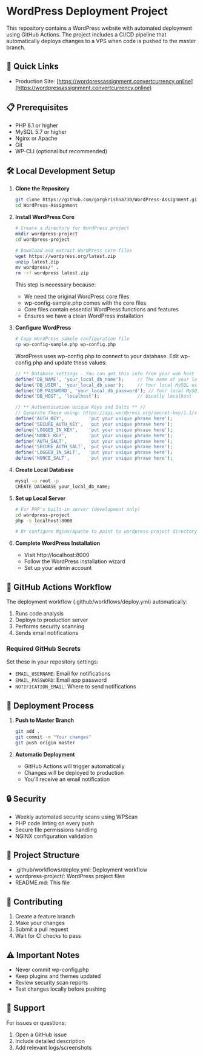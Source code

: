 # WordPress Deployment Project

This repository contains a WordPress website with automated deployment using GitHub Actions. The project includes a CI/CD pipeline that automatically deploys changes to a VPS when code is pushed to the master branch.

## 🚀 Quick Links
- Production Site: [https://wordpressassignment.convertcurrency.online](https://wordpressassignment.convertcurrency.online)

## 📋 Prerequisites

- PHP 8.1 or higher
- MySQL 5.7 or higher
- Nginx or Apache
- Git
- WP-CLI (optional but recommended)

## 🛠️ Local Development Setup

1. **Clone the Repository**
   ```bash
   git clone https://github.com/gargkrishna730/WordPress-Assignment.git
   cd WordPress-Assignment
   ```

2. **Install WordPress Core**
   ```bash
   # Create a directory for WordPress project
   mkdir wordpress-project
   cd wordpress-project

   # Download and extract WordPress core files
   wget https://wordpress.org/latest.zip
   unzip latest.zip
   mv wordpress/* .
   rm -rf wordpress latest.zip
   ```

   This step is necessary because:
   - We need the original WordPress core files
   - wp-config-sample.php comes with the core files
   - Core files contain essential WordPress functions and features
   - Ensures we have a clean WordPress installation

3. **Configure WordPress**
   ```bash
   # Copy WordPress sample configuration file
   cp wp-config-sample.php wp-config.php
   ```
   
   WordPress uses wp-config.php to connect to your database. Edit wp-config.php and update these values:
   ```php
   // ** Database settings - You can get this info from your web host ** //
   define('DB_NAME', 'your_local_db_name');     // The name of your local database
   define('DB_USER', 'your_local_db_user');     // Your local MySQL username
   define('DB_PASSWORD', 'your_local_db_password'); // Your local MySQL password
   define('DB_HOST', 'localhost');              // Usually localhost
   
   // ** Authentication Unique Keys and Salts ** //
   // Generate these using: https://api.wordpress.org/secret-key/1.1/salt/
   define('AUTH_KEY',         'put your unique phrase here');
   define('SECURE_AUTH_KEY',  'put your unique phrase here');
   define('LOGGED_IN_KEY',    'put your unique phrase here');
   define('NONCE_KEY',        'put your unique phrase here');
   define('AUTH_SALT',        'put your unique phrase here');
   define('SECURE_AUTH_SALT', 'put your unique phrase here');
   define('LOGGED_IN_SALT',   'put your unique phrase here');
   define('NONCE_SALT',       'put your unique phrase here');
   ```

4. **Create Local Database**
   ```bash
   mysql -u root -p
   CREATE DATABASE your_local_db_name;
   ```

5. **Set up Local Server**
   ```bash
   # For PHP's built-in server (development only)
   cd wordpress-project
   php -S localhost:8000
   
   # Or configure Nginx/Apache to point to wordpress-project directory
   ```

6. **Complete WordPress Installation**
   - Visit http://localhost:8000
   - Follow the WordPress installation wizard
   - Set up your admin account

## 🔄 GitHub Actions Workflow

The deployment workflow (.github/workflows/deploy.yml) automatically:
1. Runs code analysis
2. Deploys to production server
3. Performs security scanning
4. Sends email notifications

### Required GitHub Secrets

Set these in your repository settings:
- `EMAIL_USERNAME`: Email for notifications
- `EMAIL_PASSWORD`: Email app password
- `NOTIFICATION_EMAIL`: Where to send notifications

## 🚀 Deployment Process

1. **Push to Master Branch**
   ```bash
   git add .
   git commit -m "Your changes"
   git push origin master
   ```

2. **Automatic Deployment**
   - GitHub Actions will trigger automatically
   - Changes will be deployed to production
   - You'll receive an email notification

## 🔒 Security

- Weekly automated security scans using WPScan
- PHP code linting on every push
- Secure file permissions handling
- NGINX configuration validation

## 📁 Project Structure 

- .github/workflows/deploy.yml: Deployment workflow
- wordpress-project/: WordPress project files
- README.md: This file


## 🤝 Contributing

1. Create a feature branch
2. Make your changes
3. Submit a pull request
4. Wait for CI checks to pass

## ⚠️ Important Notes

- Never commit wp-config.php
- Keep plugins and themes updated
- Review security scan reports
- Test changes locally before pushing

## 📧 Support

For issues or questions:
1. Open a GitHub issue
2. Include detailed description
3. Add relevant logs/screenshots